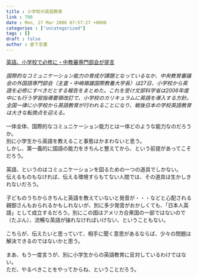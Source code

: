 ```yaml
---
title : 小学校の英語教育
link : 790
date : Mon, 27 Mar 2006 07:57:27 +0000
categories : ["uncategorized"]
tags : []
draft : false
author : 倉下忠憲
---
```


<A HREF="http://www.nikkei.co.jp/news/main/20060327AT1G2600727032006.html" TARGET="_blank">英語、小学校で必修に・中教審専門部会が提言</A><BR><BR><I>国際的なコミュニケーション能力の育成が課題となっているなか、中央教育審議会の外国語専門部会（主査・中嶋嶺雄国際教養大学長）は27日、小学校から英語を必修にすべきだとする報告をまとめた。これを受け文部科学省は2006年度中にも行う学習指導要領改訂で、小学校のカリキュラムに英語を導入する方針。全国一律に小学校から英語教育が行われることになり、戦後日本の学校英語教育は大きな転換点を迎える。 </I><BR><BR>一体全体、国際的なコミュニケーション能力とは一体どのような能力なのだろうか。<BR>別に小学生から英語を教えること事態はかまわないと思う。<BR>しかし、第一義的に国語の能力をきちんと整えてから、という前提があってこそだろう。<BR><BR>英語、というのはコミュニケーションを図るための一つの道具でしかない。<BR>伝えるものもなければ、伝える環境すらもてない人間では、その道具は生かしきれないだろう。<BR><BR>子どものうちからきちんと英語を教えていないと発音が・・・などと心配される親御さんもおられるかもしれないが、別に多少発音がおかしくても、「日本人英語」として成立するだろう。別にこの国はアメリカ合衆国の一部ではないので（たぶん）、流暢な英語が操れなければいけない、ということもない。<BR><BR>こちらが、伝えたいと思っていて、相手に聞く意思があるならば、少々の問題は解決できるのではないかと思う。<BR><BR>まあ、もう一度言うが、別に小学生からの英語教育に反対しているわけではない。<BR>ただ、やるべきことをやってからね、ということだろう。<br><br>
